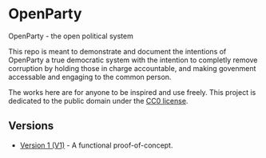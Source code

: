 # OpenParty
OpenParty - the open political system

This repo is meant to demonstrate and document the intentions of OpenParty a true democratic system  with the intention to completly remove corruption by holding those in charge accountable, and making govenment accessable and engaging to the common person.

The works here are for anyone to be inspired and use freely. This project is dedicated to the public domain under the [CC0 license](LICENSE).

## Versions

*   [Version 1 (V1)](https://github.com/Sedjwin/OpenPartyV1) - A functional proof-of-concept.
